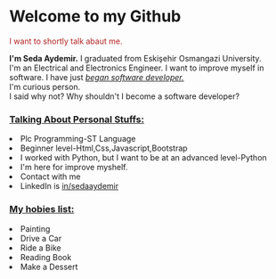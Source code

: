 <div id="header">
         <h1> Welcome to my Github</h1>
         <p style="color: firebrick;">
             I want to shortly talk abaut me.
         </p>
         <b>I'm Seda Aydemir.</b> I graduated from Eskişehir Osmangazi University.
         <br>I'm an Electrical and Electronics Engineer.
         I want to improve myself in software.
         I have just <i><u>began software developer.</u></i>
         <br>
         I'm curious person.
         <br>
         I said why not? Why shouldn't I become a software developer?
     </div>
         <h3>
             <u>Talking About Personal Stuffs:</u>
         </h3>
         <li>Plc Programming-ST Language</li>
         <li>Beginner level-Html,Css,Javascript,Bootstrap</li>
         <li>I worked with Python, but I want to be at an advanced level-Python </li>
         <li>I'm here for improve myshelf.</li>
         <li>Contact with me</li>
         <li>LinkedIn is <a href="https://www.linkedin.com/in/sedaaydemir/">in/sedaaydemir</a></li>
    <div>
        <h3>
             <u>My hobies list: </u>
        </h3>
         <li>Painting</li>
         <li>Drive a Car</li>
         <li>Ride a Bike</li>
         <li>Reading Book</li>
         <li>Make a Dessert</li>
    </div>
         
